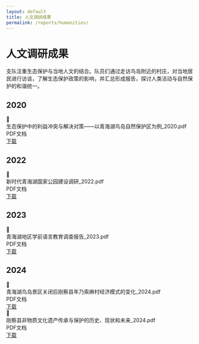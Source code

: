 ```yaml
---
layout: default
title: 人文调研成果
permalink: /reports/humanities/
---
```


# 人文调研成果

支队注重生态保护与当地人文的结合。队员们通过走访鸟岛附近的村庄，对当地居民进行访谈，了解生态保护政策的影响，并汇总形成报告，探讨人类活动与自然保护的和谐统一。

## 2020

<div class="file-download">
  <div class="file-icon">📄</div>
  <div class="file-info">
    <div class="file-name">生态保护中的利益冲突与解决对策——以青海湖鸟岛自然保护区为例_2020.pdf</div>
    <div class="file-meta">PDF文档</div>
  </div>
  <a href="{{ '/assets/files/人文调研/生态保护中的利益冲突与解决对策——以青海湖鸟岛自然保护区为例_2020.pdf' | relative_url }}" class="file-download-link">下载</a>
</div>

## 2022

<div class="file-download">
  <div class="file-icon">📄</div>
  <div class="file-info">
    <div class="file-name">新时代青海湖国家公园建设调研_2022.pdf</div>
    <div class="file-meta">PDF文档</div>
  </div>
  <a href="{{ '/assets/files/人文调研/新时代青海湖国家公园建设调研_2022.pdf' | relative_url }}" class="file-download-link">下载</a>
</div>

## 2023

<div class="file-download">
  <div class="file-icon">📄</div>
  <div class="file-info">
    <div class="file-name">青海湖地区学前语言教育调查报告_2023.pdf</div>
    <div class="file-meta">PDF文档</div>
  </div>
  <a href="{{ '/assets/files/人文调研/青海湖地区学前语言教育调查报告_2023.pdf' | relative_url }}" class="file-download-link">下载</a>
</div>

## 2024

<div class="file-download">
  <div class="file-icon">📄</div>
  <div class="file-info">
    <div class="file-name">青海湖鸟岛景区关闭后刚察县年乃索麻村经济模式的变化_2024.pdf</div>
    <div class="file-meta">PDF文档</div>
  </div>
  <a href="{{ '/assets/files/人文调研/青海湖鸟岛景区关闭后刚察县年乃索麻村经济模式的变化_2024.pdf' | relative_url }}" class="file-download-link">下载</a>
</div>

<div class="file-download">
  <div class="file-icon">📄</div>
  <div class="file-info">
    <div class="file-name">刚察县非物质文化遗产传承与保护的历史、现状和未来_2024.pdf</div>
    <div class="file-meta">PDF文档</div>
  </div>
  <a href="{{ '/assets/files/人文调研/刚察县非物质文化遗产传承与保护的历史、现状和未来_2024.pdf' | relative_url }}" class="file-download-link">下载</a>
</div>

